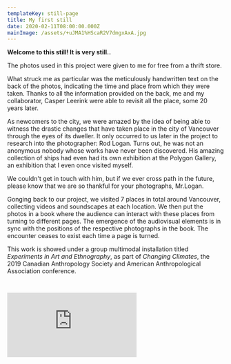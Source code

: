 ```yaml
---
templateKey: still-page
title: My first still
date: 2020-02-11T08:00:00.000Z
mainImage: /assets/+uJMA1%HScaR2V7dmgxAxA.jpg
---
```

**Welcome to this still! It is very still..**

The photos used in this project were given to me for free from a thrift store.

What struck me as particular was the meticulously handwritten text on the back of the photos, indicating the time and place from which they were taken. Thanks to all the information provided on the back, me and my collaborator, Casper Leerink were able to revisit all the place, some 20 years later.

As newcomers to the city, we were amazed by the idea of being able to witness the drastic changes that have taken place in the city of Vancouver through the eyes of its dweller. It only occurred to us later in the project to research into the photographer: Rod Logan. Turns out, he was not an anonymous nobody whose works have never been discovered. His amazing collection of ships had even had its own exhibition at the Polygon Gallery, an exhibition that I even once visited myself.

We couldn't get in touch with him, but if we ever cross path in the future, please know that we are so thankful for your photographs, Mr.Logan.

Gonging back to our project, we visited 7 places in total around Vancouver, collecting videos and soundscapes at each location. We then put the photos in a book where the audience can interact with these places from turning to different pages. The emergence of the audiovisual elements is in sync with the positions of the respective photographs in the book. The encounter ceases to exist each time a page is turned.

This work is showed under a group multimodal installation titled *Experiments in Art and Ethnography*, as part of *Changing Climates*, the 2019 Canadian Anthropology Society and American Anthropological Association conference.

<img src="/assets/E54D6F8C-C0F7-49F0-B1E3-671BE0FB449F.jpeg" alt="" title="" class="half"></img>

<img src="/assets/E54D6F8C-C0F7-49F0-B1E3-671BE0FB449F.jpeg" alt="" title="" class="half"></img>

<div class="video-container"><iframe src="https://www.youtube.com/embed/3twVC5jSzgU" class="video" frameborder="0" allow="accelerometer; autoplay; encrypted-media; gyroscope; picture-in-picture" allowfullscreen></iframe></div>